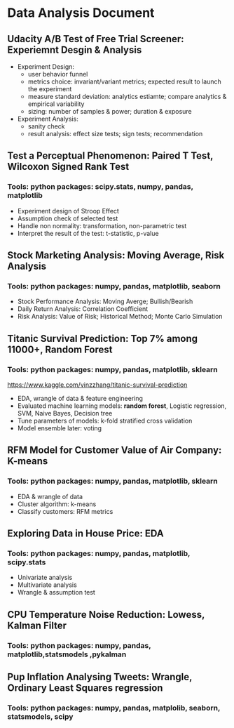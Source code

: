 # Data Analysis Document

## Udacity A/B Test of Free Trial Screener: Experiemnt Desgin & Analysis
+ Experiment Design: 
  + user behavior funnel 
  + metrics choice: invariant/variant metrics; expected result to launch the experiment
  + measure standard deviation: analytics estiamte; compare analytics & empirical variability 
  + sizing: number of samples & power; duration & exposure
+ Experiment Analysis:
  + sanity check
  + result analysis: effect size tests; sign tests; recommendation

## Test a Perceptual Phenomenon: Paired T Test, Wilcoxon Signed Rank Test
### Tools: python packages: scipy.stats, numpy, pandas, matplotlib
+ Experiment design of Stroop Effect
+ Assumption check of selected test
+ Handle non normality: transformation, non-parametric test
+ Interpret the result of the test: t-statistic, p-value

## Stock Marketing Analysis: Moving Average, Risk Analysis
### Tools: python packages: numpy, pandas, matplotlib, seaborn
+ Stock Performance Analysis: Moving Averge; Bullish/Bearish
+ Daily Return Analysis: Correlation Coefficient
+ Risk Analysis: Value of Risk; Historical Method; Monte Carlo Simulation

## Titanic Survival Prediction: Top 7% among 11000+, Random Forest 
### Tools: python packages: numpy, pandas, matplotlib, sklearn
https://www.kaggle.com/vinzzhang/titanic-survival-prediction
+ EDA, wrangle of data & feature engineering
+ Evaluated machine learning models: **random forest**, Logistic regression, SVM, Naive Bayes, Decision tree
+ Tune parameters of models: k-fold stratified cross validation
+ Model ensemble later: voting

## RFM Model for Customer Value of Air Company: K-means
### Tools: python packages: numpy, pandas, matplotlib, sklearn
+ EDA & wrangle of data
+ Cluster algorithm: k-means
+ Classify customers: RFM metrics

## Exploring Data in House Price: EDA
### Tools: python packages: numpy, pandas, matplotlib, scipy.stats
+ Univariate analysis
+ Multivariate analysis
+ Wrangle & assumption test

## CPU Temperature Noise Reduction: Lowess, Kalman Filter
### Tools: python packages: numpy, pandas, matplotlib,statsmodels ,pykalman

## Pup Inflation Analysing Tweets: Wrangle, Ordinary Least Squares regression
### Tools: python packages: numpy, pandas, matplolib, seaborn, statsmodels, scipy
